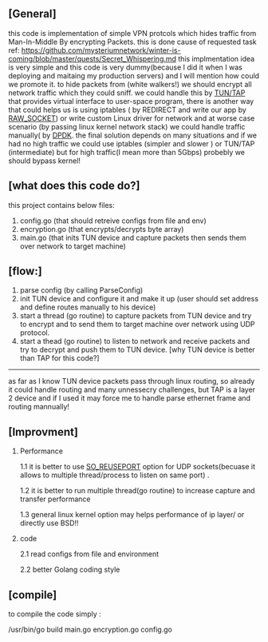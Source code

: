 [General]
---------

this code is implementation of simple VPN protcols which hides traffic from
Man-In-Middle By encrypting Packets. this is done cause of requested task ref:
https://github.com/mysteriumnetwork/winter-is-coming/blob/master/quests/Secret_Whispering.md
this implmentation idea is very simple and this code is very dummy(because I did
it when I was deploying and maitaing my production servers) and I will
mention how could we promote it.
to hide packets from (white walkers!) we should encrypt all network traffic which
they could sniff. we could handle this by [TUN/TAP](https://en.wikipedia.org/wiki/TUN/TAP)
that provides virtual interface to user-space program,
there is another way that could helps us is using iptables ( by REDIRECT and
write our app by [RAW_SOCKET](http://man7.org/linux/man-pages/man7/raw.7.html))
or write custom Linux driver for network and at worse case scenario (by passing
linux kernel network stack) we could handle traffic manually( by [DPDK](  https://www.dpdk.org/).  the final solution depends on many
situations and if we had no high traffic we could use iptables (simpler and
slower ) or TUN/TAP (intermediate) but for high traffic(I mean more than 5Gbps)
probebly we should bypass kernel!

[what does this code do?]
-------------------------
this project contains below files:
 1. config.go (that should retreive configs from file and env)
 2. encryption.go (that encrypts/decrypts byte array)
 3. main.go (that inits TUN device and capture packets then sends them over network to target machine)


[flow:]
-------

 1. parse config (by calling ParseConfig)
 2. init TUN device and configure it and make it up (user should set address and define routes manually to his device)
 3. start a thread (go routine) to capture packets from TUN device and try to encrypt and to send them to target machine over network using UDP protocol.
 4. start a thead (go routine) to listen to network and receive packets and try to decrypt and push them to TUN device.
[why TUN device is better than TAP for this code?]
--------------------------------------------------

 as far as I know TUN device packets pass through linux routing, so already it could handle routing and many unnessecry challenges, but TAP is a layer 2 device and if I used it may force me to handle parse ethernet frame and routing mannually!

[Improvment]
------------

 1. Performance
 
	 1.1 it is better to use [SO_REUSEPORT]([https://lwn.net/Articles/542629/]) option for UDP sockets(becuase it allows to multiple thread/process to listen on same port) .
	 
	 1.2 it is better to run multiple thread(go routine) to increase capture and transfer performance
	 
	 1.3 general linux kernel option may helps performance of ip layer/ or 
	 directly use BSD!!
 
 2. code

	 2.1 read configs from file and environment

	 2.2 better Golang coding style

[compile]
 ---------
 to compile the code simply : 
 
 /usr/bin/go build main.go encryption.go config.go